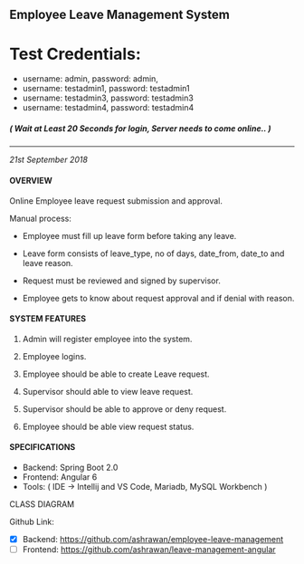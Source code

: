## Employee Leave Management System


# Test Credentials:

- username: admin, password: admin,
- username: testadmin1, password: testadmin1
- username: testadmin3, password: testadmin3
- username: testadmin4, password: testadmin4

##### ( Wait at Least 20 Seconds for login, Server needs to come online.. )

<hr/>

*21st September 2018*

#### OVERVIEW

Online Employee leave request submission and approval.

Manual process:

-   Employee must fill up leave form before taking any leave.
    
-   Leave form consists of leave_type, no of days, date_from, date_to and leave reason.
    
-   Request must be reviewed and signed by supervisor.
    
-   Employee gets to know about request approval and if denial with reason.
    

#### SYSTEM FEATURES

1.  Admin will register employee into the system.
    
2.  Employee logins.
    
3.  Employee should be able to create Leave request.
    
4.  Supervisor should able to view leave request.
    
5.  Supervisor should be able to approve or deny request.
    
6.  Employee should be able view request status.
    

#### SPECIFICATIONS

- Backend: Spring Boot 2.0
- Frontend: Angular 6
- Tools: ( IDE -> Intellij and VS Code, Mariadb, MySQL Workbench )

CLASS DIAGRAM

 
 
 Github Link:
- [x] Backend: https://github.com/ashrawan/employee-leave-management
- [ ] Frontend: https://github.com/ashrawan/leave-management-angular
